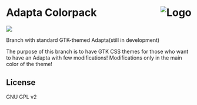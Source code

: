 <img src="Images/logo.png" alt="Logo" align="right" /> Adapta Colorpack
=====

<img src="Images/image.png" align="center" />

Branch with standard GTK-themed Adapta(still in development)

The purpose of this branch is to have GTK CSS themes for those who want to have an Adapta with few modifications! Modifications only in the main color of the theme!

## License

GNU GPL v2
